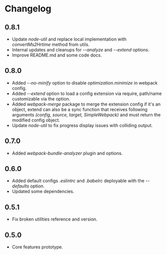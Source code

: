 # Changelog

## 0.8.1
 - Update *node-util* and replace local implementation with *convertMs2Hrtime* method from utils.
 - Internal updates and cleanups for *--analyze* and *--extend* options.
 - Improve README.md and some code docs.

## 0.8.0
 - Added *--no-minify* option to disable *optimization.minimize* in webpack config.
 - Added *--extend* option to load a config extension via require, path/name customizable via the option.
 - Added *webpack-merge* package to merge the extension config if it's an object, extend can also be a sync function that receives following arguments *(config, source, target, SimpleWebpack)* and must return the modified config object.
 - Update *node-util* to fix progress display issues with colliding output.

## 0.7.0
 - Added *webpack-bundle-analyzer* plugin and options.

## 0.6.0
 - Added default configs *.eslintrc* and *.babelrc* deployable with the *--defaults* option.
 - Updated some dependencies.

## 0.5.1
 - Fix broken utilities reference and version.

## 0.5.0
 - Core features prototype.
